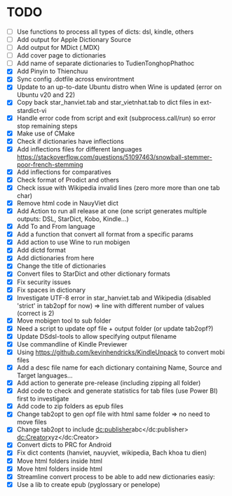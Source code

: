 # TODO
- [ ] Use functions to process all types of dicts: dsl, kindle, others
- [ ] Add output for Apple Dictionary Source
- [ ] Add output for MDict (.MDX)
- [ ] Add cover page to dictionaries
- [ ] Add name of separate dictionaries to TudienTonghopPhathoc
- [X] Add Pinyin to Thienchuu
- [X] Sync config .dotfile across environtment
- [X] Update to an up-to-date Ubuntu distro when Wine is updated (error on Ubuntu v20 and 22)
- [x] Copy back star_hanviet.tab and star_vietnhat.tab to dict files in ext-stardict-vi 
- [x] Handle error code from script and exit (subprocess.call/run) so error stop remaining steps
- [X] Make use of CMake
- [X] Check if dictionaries have inflections
- [X] Add inflections files for different languages https://stackoverflow.com/questions/51097463/snowball-stemmer-poor-french-stemming
- [x] Add inflections for comparatives
- [X] Check format of Prodict and others
- [X] Check issue with Wikipedia invalid lines (zero more more than one tab char)
- [X] Remove html code in NauyViet dict
- [X] Add Action to run all release at one (one script generates multiple outputs: DSL, StarDict, Kobo, Kindle...)
- [X] Add To and From language
- [X] Add a function that convert all format from a specific params
- [X] Add action to use Wine to run mobigen
- [X] Add dictd format
- [X] Add dictionaries from here 
- [X] Change the title of dictionaries
- [X] Convert files to StarDict and other dictionary formats
- [X] Fix security issues
- [X] Fix spaces in dictionary
- [X] Investigate UTF-8 error in star_hanviet.tab and Wikipedia (disabled 'strict' in tab2opf for now) => line with different number of values (correct is 2)
- [X] Move mobigen tool to sub folder
- [X] Need a script to update opf file + output folder (or update tab2opf?)
- [X] Update DSdsl-tools to allow specifying output filename
- [X] Use commandline of Kindle Previewer
- [X] Using https://github.com/kevinhendricks/KindleUnpack to convert mobi files
- [x] Add a desc file name for each dictionary containing Name, Source and Target languages...
- [x] Add action to generate pre-release (including zipping all folder)
- [x] Add code to check and generate statistics for tab files (use Power BI) first to investigate
- [x] Add code to zip folders as epub files
- [x] Change tab2opt to gen opf file with html same folder => no need to move files
- [x] Change tab2opt to include <dc:publisher>abc</dc:publisher> <dc:Creator>xyz</dc:Creator>
- [x] Convert dicts to PRC for Android
- [x] Fix dict contents (hanviet, nauyviet, wikipedia, Bach khoa tu dien)
- [x] Move html folders inside html
- [x] Move html folders inside html
- [x] Streamline convert process to be able to add new dictionaries easiy: 
- [x] Use a lib to create epub (pyglossary or penelope)
